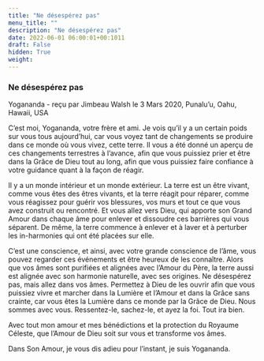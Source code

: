 ```yaml
---
title: "Ne désespérez pas"
menu_title: ""
description: "Ne désespérez pas"
date: 2022-06-01 06:00:01+00:1011
draft: False
hidden: True
weight:
---
```

### Ne désespérez pas

Yogananda - reçu par Jimbeau Walsh le 3 Mars 2020, Punalu’u, Oahu, Hawaii, USA

C’est moi, Yogananda, votre frère et ami. Je vois qu’il y a un certain poids sur vous tous aujourd’hui, car vous voyez tant de changements se produire dans ce monde où vous vivez, cette terre. Il vous a été donné un aperçu de ces changements terrestres à l’avance, afin que vous puissiez prier et être dans la Grâce de Dieu tout au long, afin que vous puissiez faire confiance à votre guidance quant à la façon de réagir.

Il y a un monde intérieur et un monde extérieur. La terre est un être vivant, comme vous êtes des êtres vivants, et la terre réagit pour réparer, comme vous réagissez pour guérir vos blessures, vos murs et tout ce que vous avez construit ou rencontré. Et vous allez vers Dieu, qui apporte son Grand Amour dans chaque âme pour enlever et dissoudre ces barrières qui vous séparent. De même, la terre commence à enlever et à laver et à perturber les in-harmonies qui ont été placées sur elle.

C’est une conscience, et ainsi, avec votre grande conscience de l’âme, vous pouvez regarder ces événements et être heureux de les connaître. Alors que vos âmes sont purifiées et alignées avec l’Amour du Père, la terre aussi est alignée avec son harmonie naturelle, avec ses origines. Ne désespérez pas, mais allez dans vos âmes. Permettez à Dieu de les ouvrir afin que vous puissiez vivre et marcher dans la Lumière et l’Amour et dans la Grâce sans crainte, car vous êtes la Lumière dans ce monde par la Grâce de Dieu. Nous sommes avec vous. Ressentez-le, sachez-le, et ayez la foi. Tout ira bien.

Avec tout mon amour et mes bénédictions et la protection du Royaume Céleste, que l’Amour de Dieu soit sur vous et transforme vos âmes.

Dans Son Amour, je vous dis adieu pour l’instant, je suis Yogananda.

